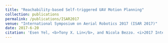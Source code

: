 ```yaml
---
title: "Reachability-based Self-triggered UAV Motion Planning"
collection: publications
permalink: /publications/ISAR2017
venue: "International Symposium on Aerial Robotics 2017 (ISAR 2017)"
date: 2017-6-20
citation: 'Esen Yel, <b>Tony X. Lin</b>, and Nicola Bezzo. <i>2017 International Symposium on Aerial Robotics (ISAR).'
---
```

